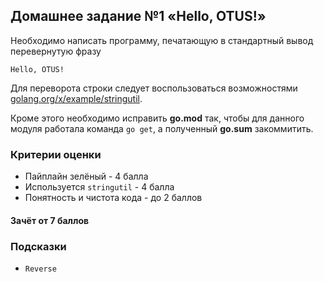 ## Домашнее задание №1 «Hello, OTUS!»

Необходимо написать программу, печатающую в стандартный вывод перевернутую фразу
```
Hello, OTUS!
```

Для переворота строки следует воспользоваться возможностями
[golang.org/x/example/stringutil](https://github.com/golang/example/tree/master/stringutil).

Кроме этого необходимо исправить **go.mod** так, чтобы для данного модуля работала
команда `go get`, а полученный **go.sum** закоммитить.

### Критерии оценки
- Пайплайн зелёный - 4 балла
- Используется `stringutil` - 4 балла
- Понятность и чистота кода - до 2 баллов

#### Зачёт от 7 баллов

### Подсказки
- `Reverse`
